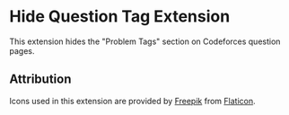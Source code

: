 # Hide Question Tag Extension

This extension hides the "Problem Tags" section on Codeforces question pages.

## Attribution

Icons used in this extension are provided by [Freepik](https://www.freepik.com) from [Flaticon](https://www.flaticon.com).
